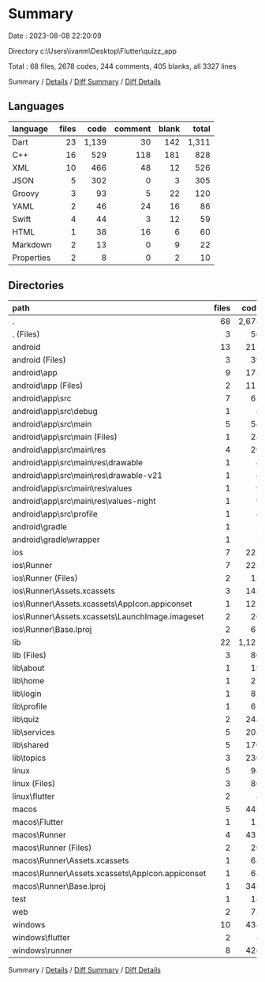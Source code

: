 # Summary

Date : 2023-08-08 22:20:09

Directory c:\\Users\\ivanm\\Desktop\\Flutter\\quizz_app

Total : 68 files,  2678 codes, 244 comments, 405 blanks, all 3327 lines

Summary / [Details](details.md) / [Diff Summary](diff.md) / [Diff Details](diff-details.md)

## Languages
| language | files | code | comment | blank | total |
| :--- | ---: | ---: | ---: | ---: | ---: |
| Dart | 23 | 1,139 | 30 | 142 | 1,311 |
| C++ | 16 | 529 | 118 | 181 | 828 |
| XML | 10 | 466 | 48 | 12 | 526 |
| JSON | 5 | 302 | 0 | 3 | 305 |
| Groovy | 3 | 93 | 5 | 22 | 120 |
| YAML | 2 | 46 | 24 | 16 | 86 |
| Swift | 4 | 44 | 3 | 12 | 59 |
| HTML | 1 | 38 | 16 | 6 | 60 |
| Markdown | 2 | 13 | 0 | 9 | 22 |
| Properties | 2 | 8 | 0 | 2 | 10 |

## Directories
| path | files | code | comment | blank | total |
| :--- | ---: | ---: | ---: | ---: | ---: |
| . | 68 | 2,678 | 244 | 405 | 3,327 |
| . (Files) | 3 | 56 | 24 | 23 | 103 |
| android | 13 | 217 | 51 | 33 | 301 |
| android (Files) | 3 | 39 | 0 | 10 | 49 |
| android\\app | 9 | 173 | 51 | 22 | 246 |
| android\\app (Files) | 2 | 111 | 5 | 13 | 129 |
| android\\app\\src | 7 | 62 | 46 | 9 | 117 |
| android\\app\\src\\debug | 1 | 4 | 4 | 1 | 9 |
| android\\app\\src\\main | 5 | 54 | 38 | 7 | 99 |
| android\\app\\src\\main (Files) | 1 | 28 | 6 | 1 | 35 |
| android\\app\\src\\main\\res | 4 | 26 | 32 | 6 | 64 |
| android\\app\\src\\main\\res\\drawable | 1 | 4 | 7 | 2 | 13 |
| android\\app\\src\\main\\res\\drawable-v21 | 1 | 4 | 7 | 2 | 13 |
| android\\app\\src\\main\\res\\values | 1 | 9 | 9 | 1 | 19 |
| android\\app\\src\\main\\res\\values-night | 1 | 9 | 9 | 1 | 19 |
| android\\app\\src\\profile | 1 | 4 | 4 | 1 | 9 |
| android\\gradle | 1 | 5 | 0 | 1 | 6 |
| android\\gradle\\wrapper | 1 | 5 | 0 | 1 | 6 |
| ios | 7 | 222 | 2 | 8 | 232 |
| ios\\Runner | 7 | 222 | 2 | 8 | 232 |
| ios\\Runner (Files) | 2 | 13 | 0 | 3 | 16 |
| ios\\Runner\\Assets.xcassets | 3 | 148 | 0 | 3 | 151 |
| ios\\Runner\\Assets.xcassets\\AppIcon.appiconset | 1 | 122 | 0 | 0 | 122 |
| ios\\Runner\\Assets.xcassets\\LaunchImage.imageset | 2 | 26 | 0 | 3 | 29 |
| ios\\Runner\\Base.lproj | 2 | 61 | 2 | 2 | 65 |
| lib | 22 | 1,125 | 20 | 135 | 1,280 |
| lib (Files) | 3 | 80 | 6 | 13 | 99 |
| lib\\about | 1 | 19 | 0 | 4 | 23 |
| lib\\home | 1 | 27 | 0 | 3 | 30 |
| lib\\login | 1 | 82 | 0 | 6 | 88 |
| lib\\profile | 1 | 65 | 0 | 5 | 70 |
| lib\\quiz | 2 | 244 | 1 | 22 | 267 |
| lib\\services | 5 | 208 | 10 | 40 | 258 |
| lib\\shared | 5 | 170 | 2 | 24 | 196 |
| lib\\topics | 3 | 230 | 1 | 18 | 249 |
| linux | 5 | 94 | 27 | 38 | 159 |
| linux (Files) | 3 | 86 | 18 | 27 | 131 |
| linux\\flutter | 2 | 8 | 9 | 11 | 28 |
| macos | 5 | 443 | 3 | 12 | 458 |
| macos\\Flutter | 1 | 12 | 3 | 4 | 19 |
| macos\\Runner | 4 | 431 | 0 | 8 | 439 |
| macos\\Runner (Files) | 2 | 20 | 0 | 6 | 26 |
| macos\\Runner\\Assets.xcassets | 1 | 68 | 0 | 1 | 69 |
| macos\\Runner\\Assets.xcassets\\AppIcon.appiconset | 1 | 68 | 0 | 1 | 69 |
| macos\\Runner\\Base.lproj | 1 | 343 | 0 | 1 | 344 |
| test | 1 | 14 | 10 | 7 | 31 |
| web | 2 | 73 | 16 | 7 | 96 |
| windows | 10 | 434 | 91 | 142 | 667 |
| windows\\flutter | 2 | 8 | 9 | 11 | 28 |
| windows\\runner | 8 | 426 | 82 | 131 | 639 |

Summary / [Details](details.md) / [Diff Summary](diff.md) / [Diff Details](diff-details.md)